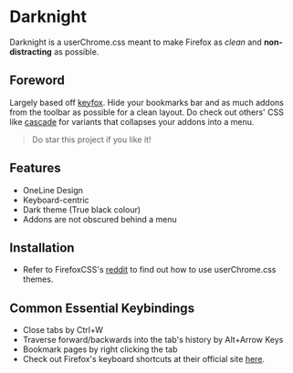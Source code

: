 # Darknight

Darknight is a userChrome.css meant to make Firefox as _clean_ and  **non-distracting** as possible.

## Foreword
Largely based off [keyfox](https://github.com/AlfarexGuy2019/keyfox/). Hide your bookmarks bar and as much addons from the toolbar as possible for a clean layout. Do check out others' CSS like [cascade](https://github.com/andreasgrafen/cascade) for variants that collapses your addons into a menu. 
> Do star this project if you like it!

## Features
- OneLine Design
- Keyboard-centric
- Dark theme (True black colour)
- Addons are not obscured behind a menu

## Installation 
- Refer to FirefoxCSS's [reddit](https://www.reddit.com/r/FirefoxCSS/wiki/index/tutorials/) to find out how to use userChrome.css themes.

## Common Essential Keybindings
- Close tabs by Ctrl+W
- Traverse forward/backwards into the tab's history by Alt+Arrow Keys
- Bookmark pages by right clicking the tab
- Check out Firefox's keyboard shortcuts at their official site [here](https://support.mozilla.org/en-US/kb/keyboard-shortcuts-perform-firefox-tasks-quickly).
